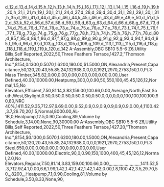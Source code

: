 d_12,d_13,d_14,d_15,h_12,h_13,h_14,h_15,i_16,i_17,l_12,l_13,l_14,l_15,l_16,d_19,h_19,h_20,h_21,i_21,m_19,l_20,l_21,l_24,d_27,d_28,d_29,d_30,d_31,l_28,l_29,l_30,l_31,h_35,d_39,i_41,d_44,d_45,d_46,i_44,k_45,i_46,m_43,d_49,e_49,e_50,d_51,d_52,d_53,k_52,d_56,d_57,d_58,d_59,i_59,d_63,g_63,d_64,d_66,d_68,g_67,d_73,d_74,d_75,d_76,d_77,d_78,e_73,e_74,e_75,e_76,e_77,e_78,f_73,f_74,f_75,f_76,f_77,f_78,g_73,g_74,g_75,g_76,g_77,g_78,h_73,h_74,h_75,h_76,h_77,h_78,d_80,d_85,f_85,d_86,f_86,d_87,f_87,g_88,g_89,g_90,g_91,g_92,g_93,d_94,f_94,d_95,f_95,d_96,d_97,d_103,g_103,d_105,d_108,g_109,d_113,f_113,j_115,d_116,d_118,g_118,l_118,d_119,l_119,k_120,d_142
A-Assembly,OBC SB10 5.5-6 Z6,Utility Bills,Self Reported,2022,50,Three Feathers Terrace,1427.2,"Thomson Architecture, Inc.",8154,$0.1300,$0.5070,$1.6200,$180.00,$1.5000,ON,Alexandria,Present,Capacitance,50,120,20.43,55.85,24,132938,0,0,0,0,1921,2970,2753,150,1.0,Pt.3 Mass Timber,345.82,0.00,0.00,0.00,0.00,0.00,0.00,0.00,User Defined,40.00,10000.00,Heatpump,300,0,0.90,50,550,100,45,45,126,12,Normal,1.5,No Elevators,Efficient,7.50,81.14,3.83,159.00,100.66,0.00,Average,North,East,South,West,Skylight,0.50,0.50,0.50,0.50,0.50,0.50,0,0,0,0,0,0,100,100,100,100,90,80,NRC 40%,1411.52,9.35,712.97,6.69,0.00,9.52,0.9,0.9,0.9,0.9,0.9,0.9,0.00,4,1100.42,3.7,29.70,20,1.5,Normal,8000.00,AL-1B,0,Heatpump,12.5,0.90,Cooling,89,Volume by Schedule,3,14.00,None,90,30000.00
A-Assembly,OBC SB10 5.5-6 Z6,Utility Bills,Self Reported,2022,50,Three Feathers Terrace,1427.20,"Thomson Architecture, Inc.",8154,$0.1300,$0.5070,$1.6200,$180.00,$1.5000,ON,Alexandria,Present,Capacitance,50,120,20.43,55.85,24,132938,0,0,0,0,1921,2970,2753,150,1.0,Pt.3 Steel,650,0.00,0.00,0.00,0.00,0.00,0.00,0.00,User Defined,40.00,10000.00,Electric,90,0,0.90,150,1000,400,45,45,126,12,Normal,2.0,No Elevators,Regular,7.50,81.14,3.83,159.00,100.66,0.00,,,,,,,,,,,,,,,,,,,,,,,,,,1411.52,5.3,712.97,4.1,0.00,6.6,1.99,1.42,1.42,1.42,1.42,1.42,0.00,1.8,1100.42,3.5,29.70,50,,,8200,,,Heatpump,7.1,0.90,Cooling,81,Volume by Schedule,3.50,8.33,None,90,
